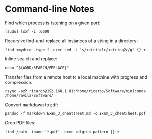 # Command-line Notes

Find which process is listening on a given port:

    [sudo] lsof -i :6600

Recursive find-and-replace all instances of a string in a directory:

    find <mydir> -type f -exec sed -i 's/<string1>/<string2>/g' {} +

Inline search and replace:

    echo "${WORD/SEARCH/REPLACE}"

Transfer files from a remote host to a local machine with progress and compression:

    rsync -azP ricardo@192.168.1.81:/home/ricardo/Software/miniconda /home/ravila/Software/

Convert markdown to pdf:

    pandoc -f markdown Exam_3_cheatsheet.md -o Exam_3_cheatsheet.pdf

Grep PDF files:

    find /path -iname '*.pdf' -exec pdfgrep pattern {} +

